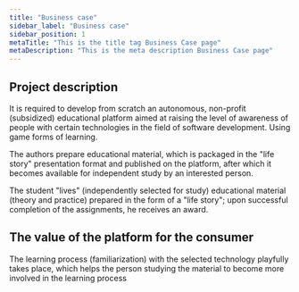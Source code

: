 ```yaml
---
title: "Business case"
sidebar_label: "Business case"
sidebar_position: 1
metaTitle: "This is the title tag Business Case page"
metaDescription: "This is the meta description Business Case page"
---
```


## Project description
It is required to develop from scratch an autonomous, non-profit (subsidized) educational platform aimed at raising the level of awareness of people with certain technologies in the field of software development. Using game forms of learning.

The authors prepare educational material, which is packaged in the "life story" presentation format and published on the platform, after which it becomes available for independent study by an interested person.

The student "lives" (independently selected for study) educational material (theory and practice) prepared in the form of a "life story"; upon successful completion of the assignments, he receives an award.


## The value of the platform for the consumer
The learning process (familiarization) with the selected technology playfully takes place, which helps the person studying the material to become more involved in the learning process
